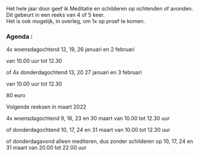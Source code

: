 Het hele jaar door geef ik Meditatie en schilderen op ochtenden of avonden. Dit gebeurt in een reeks van 4 of 5 keer.  
Het is ook mogelijk, in overleg,  om 1x op proef te komen.  



### Agenda  :   



4x woensdagochtend 12, 19, 26 januari en 2 februari   

van 10.00 uur tot 12.30

of 4x donderdagochtend 13, 20 27 januari en 3 februari  

van 10.00 uur tot 12.30

80 euro  
  
 
Volgende reeksen in maart 2022

4x woensdagochtend 9, 16, 23 en 30 maart
van 10.00 tot 12.30 uur

of donderdagochtend 10, 17, 24 en 31 maart
van 10.00 tot 12.30 uur

of donderdagavond alleen mediteren, dus zonder schilderen
op 10, 17, 24 en 31 maart
van 20.00 tot 22.00 uur




    

  
         
   




